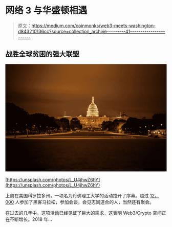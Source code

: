 # 网络 3 与华盛顿相遇

> 原文：<https://medium.com/coinmonks/web3-meets-washington-d843210136cc?source=collection_archive---------41----------------------->

## 战胜全球贫困的强大联盟

![](img/5a78c9a933cae57e1d53cc22ad5cb76d.png)

[https://unsplash.com/photos/L_U4jhwZ6hY](https://unsplash.com/photos/L_U4jhwZ6hY)

上周在美国科罗拉多州，一项名为丹佛理工大学的活动拉开了序幕。超过 [12，000](https://www.thedenverchannel.com/news/local-news/ethdenver-event-attracting-thousands-of-cryptocurrency-and-blockchain-fans-from-around-the-world) 人参加了黑客马拉松，参加会谈，会见志同道合的人，当然还有聚会。

在过去的几年中，这项活动已经见证了巨大的需求，这表明 Web3/Crypto 空间正在不断增长。2018 年…